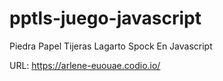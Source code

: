 pptls-juego-javascript
======================

Piedra Papel Tijeras Lagarto Spock En Javascript

URL: https://arlene-euouae.codio.io/

